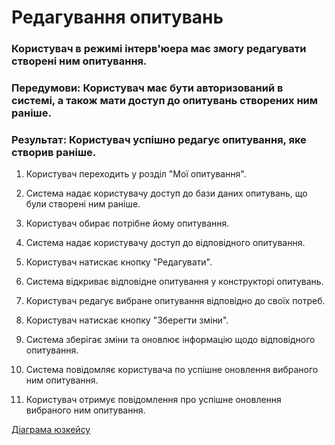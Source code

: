 # Редагування опитувань

### Користувач в режимі інтерв'юера має змогу редагувати створені ним опитування.

### Передумови: Користувач має бути авторизований в системі, а також мати доступ до опитувань створених ним раніше.

### Результат: Користувач успішно редагує опитування, яке створив раніше.

1. Користувач переходить у розділ "Мої опитування".

2. Система надає користувачу доступ до бази даних опитувань, що були створені ним раніше.

3. Користувач обирає потрібне йому опитування.

4. Система надає користувачу доступ до відповідного опитування.

5. Користувач натискає кнопку "Редагувати".

6. Система відкриває відповідне опитування у конструкторі опитувань.

7. Користувач редагує вибране опитування відповідно до своїх потреб.

8. Користувач натискає кнопку "Зберегти зміни".

9. Система зберігає зміни та оновлює інформацію щодо відповідного опитування.

10. Система повідомляє користувача по успішне оновлення вибраного ним опитування.

11. Користувач отримує повідомлення про успішне оновлення вибраного ним опитування.

[Діаграма юзкейсу](https://github.com/ip-85/System-Dynamics/blob/master/Doc/UMLDiagrams/scenarios/interviewer/Diagrams/UC2.md)